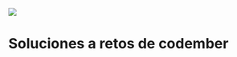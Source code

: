 ![](https://socialify.git.ci/lernesto-dev/codember/image?language=1&owner=1&name=1&stargazers=1&theme=Light)
# Soluciones a retos de codember
